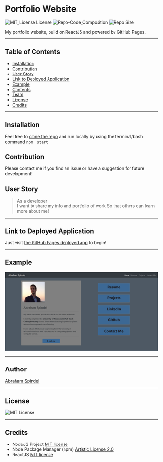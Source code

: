 # Portfolio Website
 ![MIT_License License](https://img.shields.io/badge/License-MIT_License-brightgreen)
 ![Repo-Code_Composition](https://img.shields.io/github/languages/top/abraspin/abraspin.github.io) 
 ![Repo Size](https://img.shields.io/github/repo-size/abraspin/abraspin.github.io)
  

My portfolio website, build on ReactJS and powered by GitHub Pages.


---


## Table of Contents

* [Installation](#Installation)  
* [Contribution](#Contribution)  
* [User Story](#User-Story)  
* [Link to Deployed Application](#Link-to-Deployed-Application)  
* [Example](#Example)  
* [Contents](#Contents)  
* [Team](#Author)  
* [License](#License)  
* [Credits](#Credits)  
  
 ---
 
 
## Installation

Feel free to [clone the repo](https://github.com/abraspin/abraspin.github.io) and run locally by using the terminal/bash command `npm  start`

## Contribution

Please contact me if you find an issue or have a suggestion for future development!
 
## User Story

>As a developer   
>I want to share my info and portfolio of work 
>So that others can learn more about me! 


---

## Link to Deployed Application




Just visit [the GitHub Pages deployed app](https://abraspin.github.io/) to begin!  




---

## Example

![Screenshot of deployed app](./public/screenshots/Bio-Home-Snip.png)


---

## Author
[Abraham Spindel](https://github.com/abraspin)

---

## License
![MIT License](https://github.com/abraspin/employee-directory-app/blob/main/LICENSE)

---

## Credits
* NodeJS Project [MIT license](https://raw.githubusercontent.com/nodejs/node/master/LICENSE)   
* Node Package Manager (npm) [Artistic License 2.0](https://www.npmjs.com/policies/npm-license)  
* ReactJS  [MIT license](https://github.com/facebook/react/blob/master/LICENSE)  

